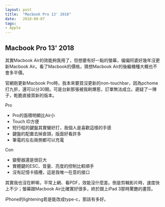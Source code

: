 ```yaml
---
layout: post
title:  "Macbook Pro 13' 2018"
date:   2018-09-07
tags:
- Apple
---
```

## Macbook Pro 13' 2018

其實Macbook Air的效能夠我用了，但想要有好一點的螢幕，偏偏阿婆好幾年沒更新Macbook Air。看了Macbook的價格，猜想Macbook Air的後繼機種大概也不會多平價。

官網剛更新Macbook Pro時，我本來要買沒更新的non-touchbar，因為pchome打九折，還可以分30期。可是台新那張被我刷爆惹，訂單無法成立。遲疑了一陣子，乾脆直接買新的版本。

Pro
- Pro的面積明顯比Air小
- Touch ID方便
- 短行程的鍵盤其實蠻好打，我個人是喜歡這樣的手感
- 鍵盤的配置去掉倉頡，版面好看許多
- 筆電的左右兩側都可以充電

Con
- 變壓器還是很巨大
- 實體鍵的ESC、音量、亮度的控制比較順手
- 沒有記憶卡插槽，這是我唯一在意的接口

其實我也沒在幹嘛，平常上網、看PDF，效能沒什麼差。倒是剪輯影片時，速度快上不少；螢幕跟Macbook Air比確實好很多，終於跟上iPad 3那時驚艷的畫質。

iPhone的lightening若是能改成type-c，那該有多好。
